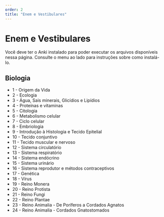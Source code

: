 ```yaml
---
order: 2
title: "Enem e Vestibulares"
---
```


# Enem e Vestibulares

Você deve ter o Anki instalado para poder executar os arquivos disponíveis nessa página. Consulte o menu ao lado para instruções sobre como instalá-lo.

## Biologia
* 1 - Origem da Vida
* 2 - Ecologia
* 3 - Água, Sais minerais, Glicídios e Lipídios
* 4 - Proteínas e vitaminas
* 5 - Citologia
* 6 - Metabolismo celular
* 7 - Ciclo celular
* 8 - Embriologia
* 9 - Introdução à Histologia e Tecido Epitelial
* 10 - Tecido conjuntivo
* 11 - Tecido muscular e nervoso
* 12 - Sistema circulatório
* 13 - Sistema respiratório
* 14 - Sistema endócrino
* 15 - Sistema urinário
* 16 - Sistema reprodutor e métodos contraceptivos
* 17 - Genética
* 18 - Vírus
* 19 - Reino Monera
* 20 - Reino Protista
* 21 - Reino Fungi
* 22 - Reino Plantae
* 23 - Reino Animalia - De Poríferos a Cordados Agnatos
* 24 - Reino Animalia - Cordados Gnatostomados